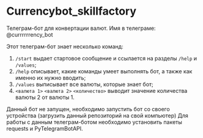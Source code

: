 # Сurrencybot_skillfactory

Телеграм-бот для конвертации валют. 
Имя в телеграме: @currrrrrency_bot

Этот телеграм-бот знает несколько команд:

1. `/start` выдает стартовое сообщение и ссылается на разделы `/help` и `/values`;
2. `/help` описывает, какие команды умеет выполнять бот, а также как именно их нужно вводить;
3. `/values` выписывает все валюты, которые знает бот;
4. `<валюта 1>` `<валюта 2>` `<количество>` выводит значение количества валюты 2 от валюты 1.

Данный бот не запущен, необходимо запустить бот со своего устройства (загрузить данный репозиторий на свой компьютер) 
Для работы с данным телеграм-ботом необходимо установить пакеты requests и PyTelegramBotAPI.
